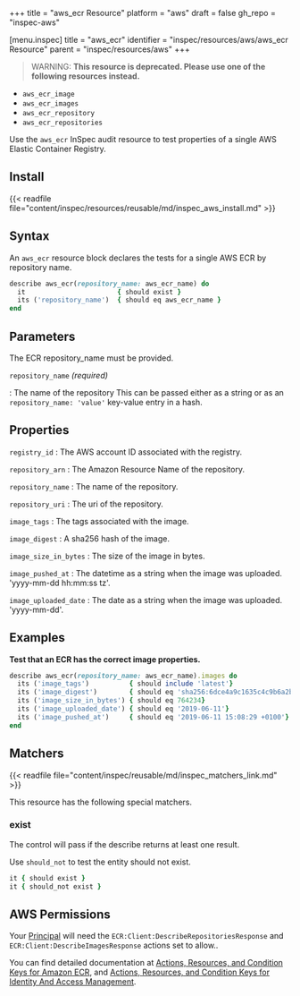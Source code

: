 +++
title = "aws_ecr Resource"
platform = "aws"
draft = false
gh_repo = "inspec-aws"

[menu.inspec]
title = "aws_ecr"
identifier = "inspec/resources/aws/aws_ecr Resource"
parent = "inspec/resources/aws"
+++

> WARNING: **This resource is deprecated. Please use one of the following resources instead.** 

- `aws_ecr_image`
- `aws_ecr_images`
- `aws_ecr_repository`
- `aws_ecr_repositories`

Use the `aws_ecr` InSpec audit resource to test properties of a single AWS Elastic Container Registry.

## Install

{{< readfile file="content/inspec/resources/reusable/md/inspec_aws_install.md" >}}

## Syntax

An `aws_ecr` resource block declares the tests for a single AWS ECR by repository name.

```ruby
describe aws_ecr(repository_name: aws_ecr_name) do
  it                       { should exist }
  its ('repository_name')  { should eq aws_ecr_name }
end
```

## Parameters

The ECR repository_name must be provided.

`repository_name` _(required)_

: The name of the repository
  This can be passed either as a string or as an `repository_name: 'value'` key-value entry in a hash.


## Properties

`registry_id`
: The AWS account ID associated with the registry.

`repository_arn`
: The Amazon Resource Name of the repository.

`repository_name`
: The name of the repository.

`repository_uri`
: The uri of the repository.

`image_tags`
: The tags associated with the image.

`image_digest`
: A sha256 hash of the image.

`image_size_in_bytes`
: The size of the image in bytes.

`image_pushed_at`
: The datetime as a string when the image was uploaded. 'yyyy-mm-dd hh:mm:ss tz'.

`image_uploaded_date`
: The date as a string when the image was uploaded. 'yyyy-mm-dd'.

## Examples

**Test that an ECR has the correct image properties.**

```ruby
describe aws_ecr(repository_name: aws_ecr_name).images do
  its ('image_tags')          { should include 'latest'}
  its ('image_digest')        { should eq 'sha256:6dce4a9c1635c4c9b6a2b645e6613fa0238182fe13929808ee2258370d0f3497'}
  its ('image_size_in_bytes') { should eq 764234}
  its ('image_uploaded_date') { should eq '2019-06-11'}
  its ('image_pushed_at')     { should eq '2019-06-11 15:08:29 +0100'}
end
```

## Matchers

{{< readfile file="content/inspec/reusable/md/inspec_matchers_link.md" >}}

This resource has the following special matchers.

### exist

The control will pass if the describe returns at least one result.

Use `should_not` to test the entity should not exist.

```ruby
it { should exist }
it { should_not exist }
```

## AWS Permissions

Your [Principal](https://docs.aws.amazon.com/IAM/latest/UserGuide/intro-structure.html#intro-structure-principal) will need the `ECR:Client:DescribeRepositoriesResponse` and `ECR:Client:DescribeImagesResponse` actions set to allow..

You can find detailed documentation at [Actions, Resources, and Condition Keys for Amazon ECR](https://docs.aws.amazon.com/IAM/latest/UserGuide/list_amazonelasticcontainerregistry.html), and [Actions, Resources, and Condition Keys for Identity And Access Management](https://docs.aws.amazon.com/IAM/latest/UserGuide/list_identityandaccessmanagement.html).
